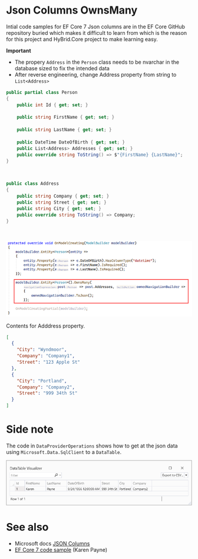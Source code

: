 ﻿# Json Columns OwnsMany

Intial code samples for EF Core 7 Json columns are in the EF Core GitHub repository buried which makes it difficult to learn from which is the reason for this project and HyBrid.Core project to make learning easy.

**Important**

- The propery `Address` in the `Person` class needs to be nvarchar in the database sized to fix the intended data
- After reverse engineering, change Address property from string to `List<Address>`

```csharp
public partial class Person
{
    public int Id { get; set; }

    public string FirstName { get; set; }

    public string LastName { get; set; }

    public DateTime DateOfBirth { get; set; }
    public List<Address> Addresses { get; set; }
    public override string ToString() => $"{FirstName} {LastName}";
}
```

</br>

```csharp
public class Address
{
    public string Company { get; set; }
    public string Street { get; set; }
    public string City { get; set; }
    public override string ToString() => Company;
}
```

</br>

![On Model Create](assets/OnModelCreate.png)

Contents for Adddress property.

```json
[
  {
    "City": "Wyndmoor",
    "Company": "Company1",
    "Street": "123 Apple St"
  },
  {
    "City": "Portland",
    "Company": "Company2",
    "Street": "999 34th St"
  }
]
```

# Side note

The code in `DataProviderOperations` shows how to get at the json data using `Microsoft.Data.SqlClient` to a `DataTable`.

![Data Table](assets/DataTable.png)

# See also

- Microsoft docs [JSON Columns](https://devblogs.microsoft.com/dotnet/announcing-ef7-release-candidate-2/)
- [EF Core 7 code sample](https://github.com/karenpayneoregon/ef-core-7-samples) (Karen Payne)

